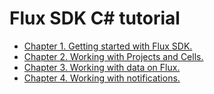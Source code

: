 #                                                                                                  Flux SDK C# tutorial

* [Chapter 1. Getting started with Flux SDK.](./Chapter1.md)
* [Chapter 2. Working with Projects and Cells.](./Chapter2.md)
* [Chapter 3. Working with data on Flux.](./Chapter3.md)
* [Chapter 4. Working with notifications.](./Chapter4.md)


